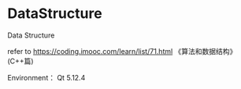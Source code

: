 # DataStructure
Data Structure

refer to https://coding.imooc.com/learn/list/71.html
《算法和数据结构》(C++篇)

Environment：
  Qt 5.12.4
